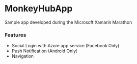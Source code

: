 # MonkeyHubApp
Sample app developed during the Microsoft Xamarin Marathon

### Features
* Social Login with Azure app service (Facebook Only)
* Push Notification (Android Only)
* Navigation
